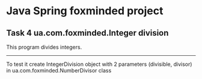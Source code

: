 # Java Spring foxminded project

## Task 4 ua.com.foxminded.Integer division

This program divides integers.
***
To test it create IntegerDivision object with 2 parameters (divisible, divisor) in ua.com.foxminded.NumberDivisor class
